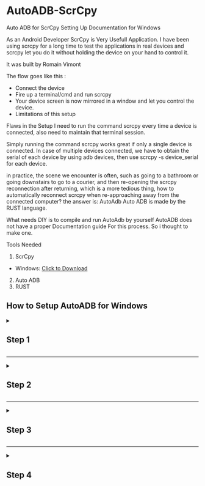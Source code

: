 # AutoADB-ScrCpy

Auto ADB for ScrCpy Setting Up Documentation for Windows


As an Android Developer ScrCpy is Very Usefull Application. I have been using scrcpy for a long time to test the applications in real devices and scrcpy let you do it without holding the device on your hand to control it.

It was built by Romain Vimont


The flow goes like this :

- Connect the device
- Fire up a terminal/cmd and run scrcpy
- Your device screen is now mirrored in a window and let you control the device.
- Limitations of this setup

Flaws in the Setup
I need to run the command scrcpy every time a device is connected, also need to maintain that terminal session.

Simply running the command scrcpy works great if only a single device is connected. In case of multiple devices connected, we have to obtain the serial of each device by using adb devices, then use scrcpy -s device_serial for each device.


in practice, the scene we encounter is often, such as going to a bathroom or going downstairs to go to a courier, and then re-opening the scrcpy reconnection after returning, which is a more tedious thing, how to automatically reconnect scrcpy when re-approaching away from the connected computer? the answer is: AutoAdb 
Auto ADB is made by the RUST language.

What needs DIY is to compile and run AutoAdb by yourself 
AutoADB does not have a proper Documentation guide For this process. So i thought to make one.

Tools Needed 
1. ScrCpy

- Windows: [Click to Download][direct-win64]
	
2. Auto ADB
3. RUST


## How to Setup AutoADB for Windows

<details>
	<summary> <h2> Step 1 </h2> </summary>
<p align="center">

Step 1
  
First Get the Rust Language for your Windows

https://www.rust-lang.org/tools/install

Download and Install Rust, According to your Computer Architecture 32 or 64bit.

or else If you're willing to install this on the Winsows Subsystem for Linux (WSL)  you can Use this Code 
	
	curl --proto '=https' --tlsv1.2 -sSf https://sh.rustup.rs | sh
	
Next we have to make sure RUST is installed correctly for that, open a shell and enter this line:
	
	$ rustc --version
	
![rustc](https://user-images.githubusercontent.com/64683688/160978976-a51934b2-55ba-4d47-ad5b-59be501d79c5.gif)

                     
</p>
</details>
                     
----

<details>
	<summary> <h2> Step 2 </h2> </summary>
<p align="center">
	
Step 2

After Installing the Rust Download the AutoADB Repo

https://github.com/rom1v/autoadb

![DownloadAutoADB](https://user-images.githubusercontent.com/64683688/160541520-bb24aeb8-016a-4194-96eb-a299df36ea81.gif)
	
Extract the File to a Proper Location
	
Here I'm Extracting the file to 
	
	C:\
	
Now upto part 2 is done completely
                     
</p>
</details>
                     
----

<details>
	<summary> <h2> Step 3 </h2> </summary>
<p align="center">

Now we are Going to Compile and Build the Extracted File which is made with RUST 
	
Now open 
	Powershell or CMD

Then Navigate to the Extracted File Location within the Terminal
`
	pushd C:\autoadb-master

then Run this Command to begin the  Process
	
	cargo build --release
	
![Compile](https://user-images.githubusercontent.com/64683688/160646585-8ed88580-88eb-4318-a896-6b6cb8f0e2cf.gif)

after that
Hope you can see a folder named Target Is Created
	

	
\target\release
	

there's a Application named autoadb.exe

Okay if You have this you have completely Done all the Step Upto Now.
	

</p>
</details>
                     
----

<details>
	<summary> <h2> Step 4 </h2> </summary>
<p align="center">
	
	STEP 4

So now you have to add this application as a Path variable

![PathVariableLocation](https://user-images.githubusercontent.com/64683688/160341895-b9fdaad9-a91a-4363-82ca-13120f032944.gif)

Add the Extracted root folder location of autoadb to the Path

![2 PathVariableAdding](https://user-images.githubusercontent.com/64683688/160344582-fff3ddf2-8f69-40e2-a3b1-2e8166cc5162.gif)

Lets Check whether Auto ADB is Working Succesfully

```
autoadb scrcpy -s {}
```
If it's Working Correctly You are Done!

Proceed from Here For Bonus Steps

If you want this to run as a Background Process when Logged into the Windows
	1. Create a Bat File
	2. Create a VBS Script

## Step 4

First You Have to Create a Batch File

For that Open the NotePad and Type this Code

```
@echo off
autoadb.exe scrcpy.exe -s {}
```

Save this as a .bat file. 
Here I'm Saving it as auto.bat

Run this and check whether the Batch file we created is working Fine.

If you willing to run the Batch file when the windows Startup Simply put the Batch file into the “All Users” Startup folder

To access the “All Users” Startup folder in Windows 10/11, 
open the Run dialog box (Windows Key + R), 
then type 

```
shell:common startup 
```

and click OK. 
When Folder Opens Drag and Drop the Batch File


So always opening a CMD is really Annoying So that I thought It's Better to Run this as a Hidden Background Service (to Hide and Run this)
	
Then you don't want to keep a CMD window open, so build a vbs script to hide the window, file name:

After putting this vbs into the win automatic startup path, it seems that after opening the computer every day, the mobile phone screen is not automatically projected to the computer, so the Quikeer gadget is enabled, which is manually run once a day, and then it will be automatically connected as long as you return to the computer
	
## Step 5

Then you have to Make the VBS Script File

For that Open the NotePad and Type this Code
	
```
Set WshShell = CreateObject("WScript.Shell") 
WshShell.Run chr(34) & "C:\ProgramData\Microsoft\Windows\Start Menu\Programs\Startup\auto.bat" & Chr(34), 0
Set WshShell = Nothing
```

Now you are done. 
	
Leave a Comment if you Encountered Any kind of a Problem


Downloads

[direct-win64]: https://github.com/Genymobile/scrcpy/releases/download/v1.23/scrcpy-win64-v1.23.zip
	
